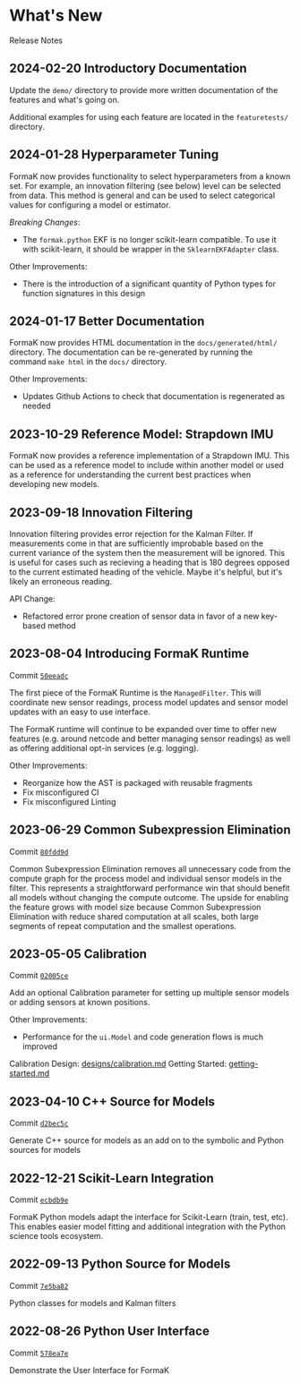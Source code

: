 # What's New

Release Notes

## 2024-02-20 Introductory Documentation

Update the `demo/` directory to provide more written documentation of the
features and what's going on.

Additional examples for using each feature are located in the `featuretests/`
directory.

## 2024-01-28 Hyperparameter Tuning

FormaK now provides functionality to select hyperparameters from a known set.
For example, an innovation filtering (see below) level can be selected from
data. This method is general and can be used to select categorical values for
configuring a model or estimator.

*Breaking Changes*:
- The `formak.python` EKF is no longer scikit-learn compatible. To use it with scikit-learn, it should be wrapper in the `SklearnEKFAdapter` class.

Other Improvements:
- There is the introduction of a significant quantity of Python types for function signatures in this design

## 2024-01-17 Better Documentation

FormaK now provides HTML documentation in the `docs/generated/html/` directory.
The documentation can be re-generated by running the command `make html` in the
`docs/` directory.

Other Improvements:
- Updates Github Actions to check that documentation is regenerated as needed

## 2023-10-29 Reference Model: Strapdown IMU

FormaK now provides a reference implementation of a Strapdown IMU. This can be
used as a reference model to include within another model or used as a
reference for understanding the current best practices when developing new
models.

## 2023-09-18 Innovation Filtering

Innovation filtering provides error rejection for the Kalman Filter. If
measurements come in that are sufficiently improbable based on the current
variance of the system then the measurement will be ignored. This is useful for
cases such as recieving a heading that is 180 degrees opposed to the current
estimated heading of the vehicle. Maybe it's helpful, but it's likely an
erroneous reading.

API Change:
- Refactored error prone creation of sensor data in favor of a new key-based method

## 2023-08-04 Introducing FormaK Runtime

Commit [`50eeadc`](https://github.com/buckbaskin/formak/commit/50eeadc69655d288a32b20f5b821b77977dba349)

The first piece of the FormaK Runtime is the `ManagedFilter`. This will
coordinate new sensor readings, process model updates and sensor model updates
with an easy to use interface.

The FormaK runtime will continue to be expanded over time to offer new features
(e.g. around netcode and better managing sensor readings) as well as offering
additional opt-in services (e.g. logging).

Other Improvements:
- Reorganize how the AST is packaged with reusable fragments
- Fix misconfigured CI
- Fix misconfigured Linting

## 2023-06-29 Common Subexpression Elimination

Commit [`80fdd9d`](https://github.com/buckbaskin/formak/commit/80fdd9dca89b3f15b53baed0ebea56ead8a7f432)

Common Subexpression Elimination removes all unnecessary code from the compute
graph for the process model and individual sensor models in the filter. This
represents a straightforward performance win that should benefit all models
without changing the compute outcome. The upside for enabling the feature grows
with model size because Common Subexpression Elimination with reduce shared
computation at all scales, both large segments of repeat computation and the
smallest operations.

## 2023-05-05 Calibration

Commit [`02005ce`](https://github.com/buckbaskin/formak/commit/02005ce4fe932f5ad4d1131b117fa0b0a20232b9)

Add an optional Calibration parameter for setting up multiple sensor models or
adding sensors at known positions.

Other Improvements:
- Performance for the `ui.Model` and code generation flows is much improved

Calibration Design: [designs/calibration.md](../designs/calibration)
Getting Started: [getting-started.md](getting-started)

## 2023-04-10 C++ Source for Models

Commit [`d2bec5c`](https://github.com/buckbaskin/formak/commit/d2bec5c7ea27f8092ea6d28c61917e7926fb8e72)

Generate C++ source for models as an add on to the symbolic and Python sources for models

## 2022-12-21 Scikit-Learn Integration

Commit [`ecbdb9e`](https://github.com/buckbaskin/formak/commit/ecbdb9ecf4812cdd12b0fc5194e23ebed6718978)

FormaK Python models adapt the interface for Scikit-Learn (train, test, etc).
This enables easier model fitting and additional integration with the Python
science tools ecosystem.

## 2022-09-13 Python Source for Models

Commit [`7e5ba82`](https://github.com/buckbaskin/formak/commit/7e5ba82c2c7bc0307bd145cc7a7c5d55c3e917f2)

Python classes for models and Kalman filters

## 2022-08-26 Python User Interface

Commit [`578ea7e`](https://github.com/buckbaskin/formak/commit/578ea7e721637ce3a2a16768b8bba49d4dd94130)

Demonstrate the User Interface for FormaK
